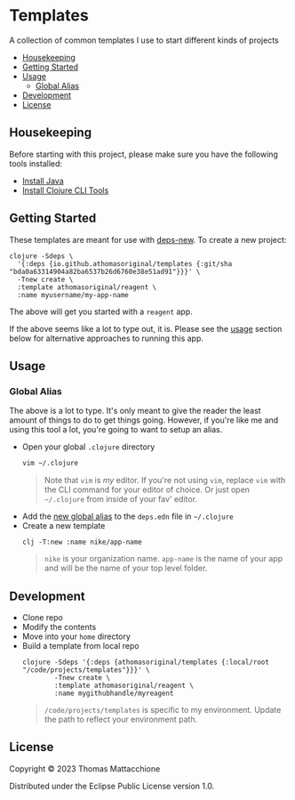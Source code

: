 # Templates

A collection of common templates I use to start different kinds of projects

- [Housekeeping]
- [Getting Started]
- [Usage]
  - [Global Alias]
- [Development]
- [License]

## Housekeeping

Before starting with this project, please make sure you have the following
tools installed:

- [Install Java]
- [Install Clojure CLI Tools]


## Getting Started

These templates are meant for use with [deps-new].  To create a new project:

```command
clojure -Sdeps \
  '{:deps {io.github.athomasoriginal/templates {:git/sha "bda0a63314904a82ba6537b26d6760e38e51ad91"}}}' \
  -Tnew create \
  :template athomasoriginal/reagent \
  :name myusername/my-app-name
```

The above will get you started with a `reagent` app.

If the above seems like a lot to type out, it is.  Please see the [usage] section
below for alternative approaches to running this app.


## Usage

### Global Alias

The above is a lot to type.  It's only meant to give the reader the least amount
of things to do to get things going.  However, if you're like me and using this
tool a lot, you're going to want to setup an alias.

- Open your global `.clojure` directory
  ```bash
  vim ~/.clojure
  ```
  > Note that `vim` is _my_ editor.  If you're not using `vim`, replace `vim`
  > with the CLI command for your editor of choice.  Or just open `~/.clojure`
  > from inside of your fav' editor.
- Add the [new global alias] to the `deps.edn` file in `~/.clojure`
- Create a new template
  ```command
  clj -T:new :name nike/app-name
  ```
  > `nike` is your organization name.  `app-name` is the name of your app and
  > will be the name of your top level folder.

## Development

- Clone repo
- Modify the contents
- Move into your `home` directory
- Build a template from local repo
  ```command
  clojure -Sdeps '{:deps {athomasoriginal/templates {:local/root "/code/projects/templates"}}}' \
          -Tnew create \
          :template athomasoriginal/reagent \
          :name mygithubhandle/myreagent
  ```
  > `/code/projects/templates` is specific to my environment.  Update the path
  > to reflect your environment path.

## License

Copyright © 2023 Thomas Mattacchione

Distributed under the Eclipse Public License version 1.0.


[Housekeeping]: #housekeeping
[Getting Started]: #getting-started
[Usage]: #usage
[Global Alias]: #global-alias
[Development]: #development
[License]: #license

[deps-new]: https://github.com/seancorfield/deps-new
[Install Java]: https://www.youtube.com/watch?v=SljDPNwAFOc&t=16s
[Install Clojure CLI Tools]: https://www.youtube.com/watch?v=5_q5pLoz9b0
[new global alias]: https://github.com/athomasoriginal/dotfiles/blob/master/.clojure/deps.edn#L39
